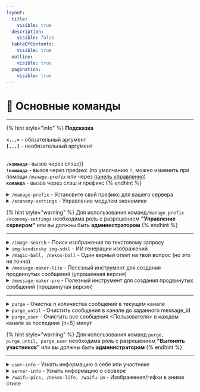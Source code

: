 ```yaml
---
layout:
  title:
    visible: true
  description:
    visible: false
  tableOfContents:
    visible: true
  outline:
    visible: true
  pagination:
    visible: true
---
```


# 🌟 Основные команды

***

{% hint style="info" %}
**Подсказка**

**`<...>`** - обязательный аргумент\
**`[...]`** - необязательный аргумент

\
**`/команда`**- вызов через слэш(/)\
**`!команда`** - вызов через префикс (по умолчанию `!`, можно изменить при помощи _`/manage-prefix`_ или через [панель управления](https://dash.rzx-bot.top))\
**`команда`** - вызов через слэш и префикс
{% endhint %}

<details>

<summary><code>/manage-prefix</code> - Установите свой префикс для вашего сервера</summary>

**Пример:**\
`/manage-prefix prefix: ?`

</details>

<details>

<summary><code>/economy-settings</code> - Управление модулем экономики</summary>

**Пример:**\
`/economy-settings settings: перевод и принятие средств с других серверов action: разрешить`

</details>

{% hint style="warning" %}
Для использования команд`/manage-prefix /economy-settings` необходима роль с разрешением **"Управление сервером"** или вы должны быть **администратором**
{% endhint %}

***

<details>

<summary><code>/image-search</code> - Поиск изображения по текстовому запросу</summary>

**Пример:**\
`/image-search query: apple`

</details>

<details>

<summary><code>img-kandinsky img-sdxl</code> - ИИ генерации изображений</summary>

**Использование:**\
`img-kandinsky <промпт> | img-sdxl <промпт>`

**Пример:**\
`!img-kandinsky breathtaking night street of Tokyo, cars, neon lights. award-winning, professional, highly detailed`

<img src="../.gitbook/assets/kandinsky_output.png" alt="" data-size="original">

</details>

<details>

<summary><code>/magic-ball, /nekos-ball</code> - Один верный ответ на твой вопрос (но это не точно)</summary>

**Пример:**\
`/magic-ball question: Это вопрос?`

</details>

<details>

<summary><code>/message-maker-lite</code> - Полезный инструмент для создания продвинутых cообщений (упрошенная версия)</summary>

**Пример:**\
`/message-maker-lite title: Это эмбед description: Да, это так color: blue text: @RZX-bot#2626`

<img src="../.gitbook/assets/message-maker-lite.png" alt="" data-size="original">

</details>

<details>

<summary><code>/message-maker-pro</code> - Полезный инструмент для создания продвинутых сообщений (продвинутая версия)</summary>

Все визуально и просто

<img src="../.gitbook/assets/message-maker-pro.png" alt="" data-size="original">

</details>

***

<details>

<summary><code>purge</code> - Очистка n количества сообщений в текущем канале</summary>

**Использование:**\
**`purge <количество сообщений>`**

**Пример:**\
**`!purge 5`**

</details>

<details>

<summary><code>purge_until</code> - Очистить сообщения в канале до заданного message_id</summary>

**Использование:**\
`purge_until <id сообщения>`

**Пример:**\
`!purge_until 1200619381080731648`

</details>

<details>

<summary><code>purge_user</code> - Очистить все сообщения &#x3C;Пользователя> в каждом канале за последние [n=5] минут</summary>

**Использование:**\
`purge_user <упоминание участника> [За последние сколько минут (по умолчанию 5)]`

**Пример:**\
`!purge_user @retrilzzy 10`

</details>

{% hint style="warning" %}
Для использования команд `purge, purge_until, purge_user` необходима роль с разрешением **"Выгонять участников"** или вы должны быть **администратором**
{% endhint %}

***

<details>

<summary><code>user-info</code> - Узнать информацию о себе или участнике</summary>

**Использование:**\
`user-info [упоминание участника]`

**Пример:**\
`!user-info @retrilzzy`

</details>

<details>

<summary><code>server-info</code> - Узнать информацию о сервере</summary>

**Пример:**\
`!server-info`

</details>

<details>

<summary><code>/waifu-pics, /nekos-life, /waifu-im</code> - Изображения/гифки в аниме стиле</summary>

**Примеры:**\
`/waifu-im tag: waifu tag2: uniform`\
`/nekos-life tag: neko`

</details>
